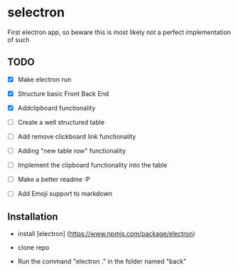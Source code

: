 # selectron
First electron app, so beware this is most likely not a perfect implementation of such

## TODO
- [X] Make electron run
- [X] Structure basic Front Back End
- [X] Addclipboard functionality
- [ ] Create a well structured table
- [ ] Add remove clickboard link functionality
- [ ] Adding "new table row" functionality
- [ ] Implement the clipboard functionality into the table
- [ ] Make a better readme :P
- [ ] Add Emoji support to markdown




## Installation

- install [electron] (https://www.npmjs.com/package/electron)

- clone repo

- Run the command "electron ." in the folder named "back"
